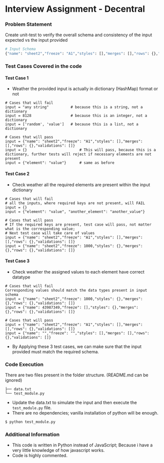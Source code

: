 # Interview Assignment - Decentral

### Problem Statement
Create unit-test to verify the overall schema and consistency of the input expected vs the input provided

```bash
# Input Schema
{"name": "sheet2","freeze": "A1","styles": [],"merges": [],"rows": {},"validations": []}
```

### Test Cases Covered in the code

#### Test Case 1
- Weather the provided input is actually in dictionary (HashMap) format or not
```
# Cases that will fail
input = "any string"          # because this is a string, not a dictionary
input = 8128                  # because this is an integer, not a dictionary
input = ['random', 'value']   # because this is a list, not a dictionary

# Cases that will pass
input = {"name": "sheet2","freeze": "A1","styles": [],"merges": [],"rows": {},"validations": []}
input = {}                        # This will pass, because this is a dictionary, further tests will reject if necessary elements are not present
input = {"element": "value"}      # same as before

```

#### Test Case 2
- Check weather all the required elements are present within the input dictionary
```
# Cases that will fail
# all the inputs, where required keys are not present, will FAIL
input = {}
input = {"element": "value", "another_element": "another_value"}

# Cases that will pass
# If the required keys are present, test case will pass, not matter what is the corresponding value; 
# Next test case will take care of values
input = {"name": "sheet2","freeze": "A1","styles": [],"merges": [],"rows": {},"validations": []}
input = {"name": "sheet2","freeze": 1000,"styles": {},"merges": {},"rows": {},"validations": []}
```

#### Test Case 3
- Check weather the assigned values to each element have correct datatype
```
# Cases that will fail
Corresponding values should match the data types present in input schema
input = {"name": "sheet2","freeze": 1000,"styles": {},"merges": {},"rows": {},"validations": []}
input = {"name": 43987349,"freeze": [],"styles": {},"merges": {},"rows": {},"validations": []}

# Cases that will pass
input = {"name": "sheet2","freeze": "A1","styles": [],"merges": [],"rows": {},"validations": []}
input = {"name": "","freeze": "","styles": [],"merges": [],"rows": {},"validations": []}
```

* By Applying these 3 test cases, we can make sure that the input provided must match the required schema.

### Code Execution
There are two files present in the folder structure. (README.md can be ignored)
```
├── data.txt
└── test_module.py
```
* Update the data.txt to simulate the input and then execute the `test_module.py` file.
* There are no dependencies; vanilla installation of python will be enough.

```bash
$ python test_module.py
```

### Additional Information
* This code is written in Python instead of JavaScript; Because i have a very little knowledge of how javascript works.
* Code is highly commented.
